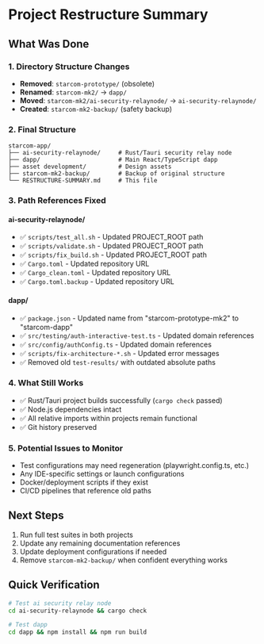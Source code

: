 # Project Restructure Summary

## What Was Done

### 1. Directory Structure Changes
- **Removed**: `starcom-prototype/` (obsolete)
- **Renamed**: `starcom-mk2/` → `dapp/`
- **Moved**: `starcom-mk2/ai-security-relaynode/` → `ai-security-relaynode/`
- **Created**: `starcom-mk2-backup/` (safety backup)

### 2. Final Structure
```
starcom-app/
├── ai-security-relaynode/     # Rust/Tauri security relay node
├── dapp/                      # Main React/TypeScript dapp
├── asset development/         # Design assets
├── starcom-mk2-backup/        # Backup of original structure
└── RESTRUCTURE-SUMMARY.md     # This file
```

### 3. Path References Fixed

#### ai-security-relaynode/
- ✅ `scripts/test_all.sh` - Updated PROJECT_ROOT path
- ✅ `scripts/validate.sh` - Updated PROJECT_ROOT path  
- ✅ `scripts/fix_build.sh` - Updated PROJECT_ROOT path
- ✅ `Cargo.toml` - Updated repository URL
- ✅ `Cargo_clean.toml` - Updated repository URL
- ✅ `Cargo.toml.backup` - Updated repository URL

#### dapp/
- ✅ `package.json` - Updated name from "starcom-prototype-mk2" to "starcom-dapp"
- ✅ `src/testing/auth-interactive-test.ts` - Updated domain references
- ✅ `src/config/authConfig.ts` - Updated domain references
- ✅ `scripts/fix-architecture-*.sh` - Updated error messages
- ✅ Removed old `test-results/` with outdated absolute paths

### 4. What Still Works
- ✅ Rust/Tauri project builds successfully (`cargo check` passed)
- ✅ Node.js dependencies intact
- ✅ All relative imports within projects remain functional
- ✅ Git history preserved

### 5. Potential Issues to Monitor
- Test configurations may need regeneration (playwright.config.ts, etc.)
- Any IDE-specific settings or launch configurations
- Docker/deployment scripts if they exist
- CI/CD pipelines that reference old paths

## Next Steps
1. Run full test suites in both projects
2. Update any remaining documentation references
3. Update deployment configurations if needed
4. Remove `starcom-mk2-backup/` when confident everything works

## Quick Verification
```bash
# Test ai security relay node
cd ai-security-relaynode && cargo check

# Test dapp
cd dapp && npm install && npm run build
```
